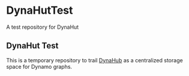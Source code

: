# DynaHutTest
A test repository for DynaHut 


## DynaHut Test
This is a temporary repository to trail [DynaHub](https://github.com/Dre-Tas/DynaHub) as a centralized storage space for Dynamo graphs.
